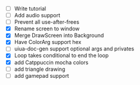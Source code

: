- [ ] Write tutorial
- [ ] Add audio support
- [ ] Prevent all use-after-frees
- [x] Rename screen to window
- [x] Merge DrawScreen into Background
- [x] Have ColorArg support hex
- [ ] uiua-doc-gen support optional args and privates
- [x] Loop takes conditional to end the loop
- [x] add Catppuccin mocha colors
- [ ] add triangle drawing
- [ ] add gamepad support
